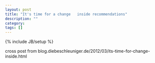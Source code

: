 ```yaml
---
layout: post
title: "It's time for a change   inside recommendations"
description: ""
category: 
tags: []
---
```

{% include JB/setup %}

cross post from blog.diebeschleuniger.de/2012/03/its-time-for-change-inside.html